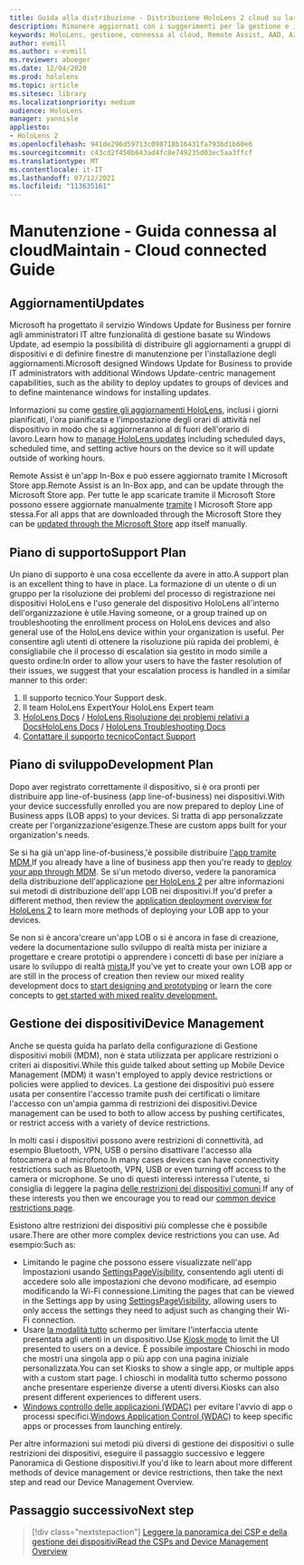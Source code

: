 ```yaml
---
title: Guida alla distribuzione - Distribuzione HoloLens 2 cloud su larga scala con Remote Assist - Manutenzione
description: Rimanere aggiornati con i suggerimenti per la gestione e il supporto HoloLens dispositivi su una rete connessa al cloud.
keywords: HoloLens, gestione, connessa al cloud, Remote Assist, AAD, Azure AD, MDM, gestione dei dispositivi mobili
author: evmill
ms.author: v-evmill
ms.reviewer: aboeger
ms.date: 12/04/2020
ms.prod: hololens
ms.topic: article
ms.sitesec: library
ms.localizationpriority: medium
audience: HoloLens
manager: yannisle
appliesto:
- HoloLens 2
ms.openlocfilehash: 941de296d59713c098718b16431fa793bd1b60e6
ms.sourcegitcommit: c43cd2f450b643ad4fc8e749235d03ec5aa3ffcf
ms.translationtype: MT
ms.contentlocale: it-IT
ms.lasthandoff: 07/12/2021
ms.locfileid: "113635161"
---
```

# <a name="maintain---cloud-connected-guide"></a><span data-ttu-id="e70b6-104">Manutenzione - Guida connessa al cloud</span><span class="sxs-lookup"><span data-stu-id="e70b6-104">Maintain - Cloud connected Guide</span></span>

## <a name="updates"></a><span data-ttu-id="e70b6-105">Aggiornamenti</span><span class="sxs-lookup"><span data-stu-id="e70b6-105">Updates</span></span>

<span data-ttu-id="e70b6-106">Microsoft ha progettato il servizio Windows Update for Business per fornire agli amministratori IT altre funzionalità di gestione basate su Windows Update, ad esempio la possibilità di distribuire gli aggiornamenti a gruppi di dispositivi e di definire finestre di manutenzione per l'installazione degli aggiornamenti.</span><span class="sxs-lookup"><span data-stu-id="e70b6-106">Microsoft designed Windows Update for Business to provide IT administrators with additional Windows Update-centric management capabilities, such as the ability to deploy updates to groups of devices and to define maintenance windows for installing updates.</span></span>

<span data-ttu-id="e70b6-107">Informazioni su come [gestire gli aggiornamenti HoloLens,](/hololens/hololens-updates) inclusi i giorni pianificati, l'ora pianificata e l'impostazione degli orari di attività nel dispositivo in modo che si aggiorneranno al di fuori dell'orario di lavoro.</span><span class="sxs-lookup"><span data-stu-id="e70b6-107">Learn how to [manage HoloLens updates](/hololens/hololens-updates) including scheduled days, scheduled time, and setting active hours on the device so it will update outside of working hours.</span></span>

<span data-ttu-id="e70b6-108">Remote Assist è un'app In-Box e può essere aggiornato tramite l Microsoft Store app.</span><span class="sxs-lookup"><span data-stu-id="e70b6-108">Remote Assist is an In-Box app, and can be update through the Microsoft Store app.</span></span> <span data-ttu-id="e70b6-109">Per tutte le app scaricate tramite il Microsoft Store possono essere aggiornate manualmente [tramite](/hololens/holographic-store-apps#update-apps) l Microsoft Store app stessa.</span><span class="sxs-lookup"><span data-stu-id="e70b6-109">For all apps that are downloaded through the Microsoft Store they can be [updated through the Microsoft Store](/hololens/holographic-store-apps#update-apps) app itself manually.</span></span>

## <a name="support-plan"></a><span data-ttu-id="e70b6-110">Piano di supporto</span><span class="sxs-lookup"><span data-stu-id="e70b6-110">Support Plan</span></span>

<span data-ttu-id="e70b6-111">Un piano di supporto è una cosa eccellente da avere in atto.</span><span class="sxs-lookup"><span data-stu-id="e70b6-111">A support plan is an excellent thing to have in place.</span></span> <span data-ttu-id="e70b6-112">La formazione di un utente o di un gruppo per la risoluzione dei problemi del processo di registrazione nei dispositivi HoloLens e l'uso generale del dispositivo HoloLens all'interno dell'organizzazione è utile.</span><span class="sxs-lookup"><span data-stu-id="e70b6-112">Having someone, or a group trained up on troubleshooting the enrollment process on HoloLens devices and also general use of the HoloLens device within your organization is useful.</span></span> <span data-ttu-id="e70b6-113">Per consentire agli utenti di ottenere la risoluzione più rapida dei problemi, è consigliabile che il processo di escalation sia gestito in modo simile a questo ordine:</span><span class="sxs-lookup"><span data-stu-id="e70b6-113">In order to allow your users to have the faster resolution of their issues, we suggest that your escalation process is handled in a similar manner to this order:</span></span>

1. <span data-ttu-id="e70b6-114">Il supporto tecnico.</span><span class="sxs-lookup"><span data-stu-id="e70b6-114">Your Support desk.</span></span>
2. <span data-ttu-id="e70b6-115">Il team HoloLens Expert</span><span class="sxs-lookup"><span data-stu-id="e70b6-115">Your HoloLens Expert team</span></span>
3. <span data-ttu-id="e70b6-116">[HoloLens Docs](/hololens/)  /  [HoloLens Risoluzione dei problemi relativi a Docs](/hololens/hololens-troubleshooting)</span><span class="sxs-lookup"><span data-stu-id="e70b6-116">[HoloLens Docs](/hololens/) / [HoloLens Troubleshooting Docs](/hololens/hololens-troubleshooting)</span></span>
4. [<span data-ttu-id="e70b6-117">Contattare il supporto tecnico</span><span class="sxs-lookup"><span data-stu-id="e70b6-117">Contact Support</span></span>](https://support.serviceshub.microsoft.com/supportforbusiness/create?sapId=e9391227-fa6d-927b-0fff-f96288631b8f)

## <a name="development-plan"></a><span data-ttu-id="e70b6-118">Piano di sviluppo</span><span class="sxs-lookup"><span data-stu-id="e70b6-118">Development Plan</span></span>

<span data-ttu-id="e70b6-119">Dopo aver registrato correttamente il dispositivo, si è ora pronti per distribuire app line-of-business (app line-of-business) nei dispositivi.</span><span class="sxs-lookup"><span data-stu-id="e70b6-119">With your device successfully enrolled you are now prepared to deploy Line of Business apps (LOB apps) to your devices.</span></span> <span data-ttu-id="e70b6-120">Si tratta di app personalizzate create per l'organizzazione&#39;esigenze.</span><span class="sxs-lookup"><span data-stu-id="e70b6-120">These are custom apps built for your organization&#39;s needs.</span></span>

<span data-ttu-id="e70b6-121">Se si ha già un'app line-of-business,&#39;è possibile distribuire [l'app tramite MDM.](/hololens/app-deploy-intune)</span><span class="sxs-lookup"><span data-stu-id="e70b6-121">If you already have a line of business app then you&#39;re ready to [deploy your app through MDM](/hololens/app-deploy-intune).</span></span> <span data-ttu-id="e70b6-122">Se si&#39;un metodo diverso, vedere la panoramica della distribuzione dell'applicazione [per HoloLens 2](/hololens/app-deploy-overview) per altre informazioni sui metodi di distribuzione dell'app LOB nei dispositivi.</span><span class="sxs-lookup"><span data-stu-id="e70b6-122">If you&#39;d prefer a different method, then review the [application deployment overview for HoloLens 2](/hololens/app-deploy-overview) to learn more methods of deploying your LOB app to your devices.</span></span>

<span data-ttu-id="e70b6-123">Se non si è ancora&#39;creare un'app LOB o si è ancora in fase [](/windows/mixed-reality/design/design) di creazione, vedere la documentazione sullo sviluppo di realtà mista per iniziare a progettare e creare prototipi o apprendere i concetti di base per iniziare a usare lo sviluppo di realtà [mista.](/windows/mixed-reality/discover/get-started-with-mr)</span><span class="sxs-lookup"><span data-stu-id="e70b6-123">If you&#39;ve yet to create your own LOB app or are still in the process of creation then review our mixed reality development docs to [start designing and prototyping](/windows/mixed-reality/design/design) or learn the core concepts to [get started with mixed reality development.](/windows/mixed-reality/discover/get-started-with-mr)</span></span>

## <a name="device-management"></a><span data-ttu-id="e70b6-124">Gestione dei dispositivi</span><span class="sxs-lookup"><span data-stu-id="e70b6-124">Device Management</span></span> 

<span data-ttu-id="e70b6-125">Anche se questa guida ha parlato della configurazione di Gestione dispositivi mobili (MDM), non è stata utilizzata per applicare restrizioni o criteri ai dispositivi.</span><span class="sxs-lookup"><span data-stu-id="e70b6-125">While this guide talked about setting up Mobile Device Management (MDM) it wasn't employed to apply device restrictions or policies were applied to devices.</span></span> <span data-ttu-id="e70b6-126">La gestione dei dispositivi può essere usata per consentire l'accesso tramite push dei certificati o limitare l'accesso con un'ampia gamma di restrizioni dei dispositivi.</span><span class="sxs-lookup"><span data-stu-id="e70b6-126">Device management can be used to both to allow access by pushing certificates, or restrict access with a variety of device restrictions.</span></span> 

<span data-ttu-id="e70b6-127">In molti casi i dispositivi possono avere restrizioni di connettività, ad esempio Bluetooth, VPN, USB o persino disattivare l'accesso alla fotocamera o al microfono.</span><span class="sxs-lookup"><span data-stu-id="e70b6-127">In many cases devices can have connectivity restrictions such as Bluetooth, VPN, USB or even turning off access to the camera or microphone.</span></span> <span data-ttu-id="e70b6-128">Se uno di questi interessi interessa l'utente, si consiglia di leggere la pagina [delle restrizioni dei dispositivi comuni](hololens-common-device-restrictions.md).</span><span class="sxs-lookup"><span data-stu-id="e70b6-128">If any of these interests you then we encourage you to read our [common device restrictions page](hololens-common-device-restrictions.md).</span></span>

<span data-ttu-id="e70b6-129">Esistono altre restrizioni dei dispositivi più complesse che è possibile usare.</span><span class="sxs-lookup"><span data-stu-id="e70b6-129">There are other more complex device restrictions you can use.</span></span> <span data-ttu-id="e70b6-130">Ad esempio:</span><span class="sxs-lookup"><span data-stu-id="e70b6-130">Such as:</span></span>

- <span data-ttu-id="e70b6-131">Limitando le pagine che possono essere visualizzate nell'app Impostazioni usando [SettingsPageVisibility](settings-uri-list.md), consentendo agli utenti di accedere solo alle impostazioni che devono modificare, ad esempio modificando la Wi-Fi connessione.</span><span class="sxs-lookup"><span data-stu-id="e70b6-131">Limiting the pages that can be viewed in the Settings app by using [SettingsPageVisibility](settings-uri-list.md), allowing users to only access the settings they need to adjust such as changing their Wi-Fi connection.</span></span>
- <span data-ttu-id="e70b6-132">Usare [la modalità tutto](hololens-kiosk.md) schermo per limitare l'interfaccia utente presentata agli utenti in un dispositivo.</span><span class="sxs-lookup"><span data-stu-id="e70b6-132">Use [Kiosk mode](hololens-kiosk.md) to limit the UI presented to users on a device.</span></span> <span data-ttu-id="e70b6-133">È possibile impostare Chioschi in modo che mostri una singola app o più app con una pagina iniziale personalizzata.</span><span class="sxs-lookup"><span data-stu-id="e70b6-133">You can set Kiosks to show a single app, or multiple apps with a custom start page.</span></span> <span data-ttu-id="e70b6-134">I chioschi in modalità tutto schermo possono anche presentare esperienze diverse a utenti diversi.</span><span class="sxs-lookup"><span data-stu-id="e70b6-134">Kiosks can also present different experiences to different users.</span></span>  
- <span data-ttu-id="e70b6-135">[Windows controllo delle applicazioni (WDAC)](windows-defender-application-control-wdac.md) per evitare l'avvio di app o processi specifici.</span><span class="sxs-lookup"><span data-stu-id="e70b6-135">[Windows Application Control (WDAC)](windows-defender-application-control-wdac.md) to keep specific apps or processes from launching entirely.</span></span>

<span data-ttu-id="e70b6-136">Per altre informazioni sui metodi più diversi di gestione dei dispositivi o sulle restrizioni dei dispositivi, eseguire il passaggio successivo e leggere Panoramica di Gestione dispositivi.</span><span class="sxs-lookup"><span data-stu-id="e70b6-136">If you'd like to learn about more different methods of device management or device restrictions, then take the next step and read our Device Management Overview.</span></span>

## <a name="next-step"></a><span data-ttu-id="e70b6-137">Passaggio successivo</span><span class="sxs-lookup"><span data-stu-id="e70b6-137">Next step</span></span>

> [!div class="nextstepaction"]
> [<span data-ttu-id="e70b6-138">Leggere la panoramica dei CSP e della gestione dei dispositivi</span><span class="sxs-lookup"><span data-stu-id="e70b6-138">Read the CSPs and Device Management Overview</span></span>](hololens-csp-policy-overview.md)